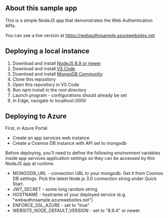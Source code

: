 ## About this sample app
This is a simple NodeJS app that demonstrates the Web Authentication APIs. 

You can see a live version at https://webauthnsample.azurewebsites.net

## Deploying a local instance
1. Download and install [NodeJS 8.9 or newer](https://nodejs.org/en/) 
2. Download and install [VS Code](https://code.visualstudio.com/) 
3. Download and install [MongoDB Community](https://www.mongodb.com/download-center#community)
4. Clone this repository
5. Open this repository in VS Code
6. Run npm install in the root directory
7. Launch program - configurations should already be set
8. In Edge, navigate to localhost:3000

## Deploying to Azure
First, in Azure Portal
- Create an app services web instance
- Create a Cosmos DB instance with API set to mongodb

Before deploying, you'll need to define the following environment variables inside app services application settings so they can be accessed by this NodeJS app at runtime:
- MONGODB_URL - connection URL to your mongodb. Get it from Cosmos DB settings. Pick the latest Node.js 3.0 connection string under Quick Start.
- JWT_SECRET - some long random string
- HOSTNAME - hostname of your deployed service (e.g. "webauthnsample.azurewebsites.net")
- ENFORCE_SSL_AZURE - set to "true"
- WEBSITE_NODE_DEFAULT_VERSION - set to "8.9.4" or newer


